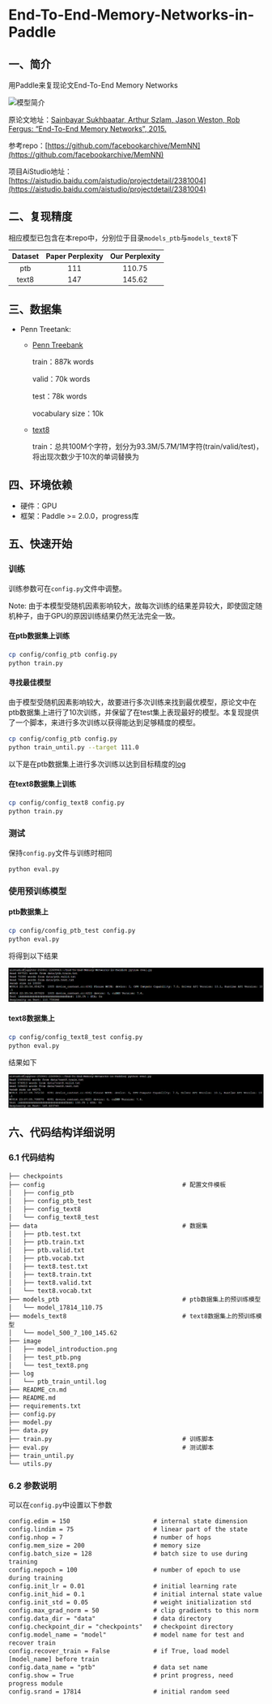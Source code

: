 # End-To-End-Memory-Networks-in-Paddle
## 一、简介

用Paddle来复现论文End-To-End Memory Networks 

![模型简介](./images/model_introduction.png)

原论文地址：[Sainbayar Sukhbaatar, Arthur Szlam, Jason Weston, Rob Fergus: “End-To-End Memory Networks”, 2015.](https://arxiv.org/pdf/1503.08895v5.pdf)

参考repo：[https://github.com/facebookarchive/MemNN](https://github.com/facebookarchive/MemNN)

项目AiStudio地址：[https://aistudio.baidu.com/aistudio/projectdetail/2381004](https://aistudio.baidu.com/aistudio/projectdetail/2381004)

## 二、复现精度

相应模型已包含在本repo中，分别位于目录`models_ptb`与`models_text8`下

| Dataset | Paper Perplexity | Our Perplexity |
| :-----: | :--------------: | :------------: |
|   ptb   |       111        |     110.75     |
|  text8  |       147        |     145.62     |

## 三、数据集

* Penn Treetank:

    * [Penn Treebank](https://aistudio.baidu.com/aistudio/datasetdetail/108805) 

        train：887k words

        valid：70k words

        test：78k words

        vocabulary  size：10k

    * [text8](https://aistudio.baidu.com/aistudio/datasetdetail/108807)

        train：总共100M个字符，划分为93.3M/5.7M/1M字符(train/valid/test)，将出现次数少于10次的单词替换为<UNK>

## 四、环境依赖

* 硬件：GPU
* 框架：Paddle >= 2.0.0，progress库

## 五、快速开始

### 训练

训练参数可在`config.py`文件中调整。

Note: 由于本模型受随机因素影响较大，故每次训练的结果差异较大，即使固定随机种子，由于GPU的原因训练结果仍然无法完全一致。

#### 在ptb数据集上训练

```bash
cp config/config_ptb config.py
python train.py
```

#### 寻找最佳模型

由于模型受随机因素影响较大，故要进行多次训练来找到最优模型，原论文中在ptb数据集上进行了10次训练，并保留了在test集上表现最好的模型。本复现提供了一个脚本，来进行多次训练以获得能达到足够精度的模型。

```bash
cp config/config_ptb config.py
python train_until.py --target 111.0
```

以下是在ptb数据集上进行多次训练以达到目标精度的[log](./log/ptb_train_until.log)

#### 在text8数据集上训练

```bash
cp config/config_text8 config.py
python train.py
```

### 测试

保持`config.py`文件与训练时相同

```
python eval.py
```

### 使用预训练模型

#### ptb数据集上

```bash
cp config/config_ptb_test config.py
python eval.py
```

将得到以下结果

![](image/test_ptb.png)

#### text8数据集上

```bash
cp config/config_text8_test config.py
python eval.py
```

结果如下

![](image/test_text8.png)

## 六、代码结构详细说明

### 6.1 代码结构

```
├── checkpoints
├── config										# 配置文件模板
│   ├── config_ptb
│   ├── config_ptb_test
│   ├── config_text8
│   └── config_text8_test
├── data										# 数据集
│   ├── ptb.test.txt
│   ├── ptb.train.txt
│   ├── ptb.valid.txt
│   ├── ptb.vocab.txt
│   ├── text8.test.txt
│   ├── text8.train.txt
│   ├── text8.valid.txt
│   └── text8.vocab.txt
├── models_ptb									# ptb数据集上的预训练模型
│   └── model_17814_110.75
├── models_text8								# text8数据集上的预训练模型
│   └── model_500_7_100_145.62
├── image
│   ├── model_introduction.png
│   ├── test_ptb.png
│   └── test_text8.png
├── log
│   └── ptb_train_until.log
├── README_cn.md
├── README.md
├── requirements.txt
├── config.py
├── model.py
├── data.py
├── train.py									# 训练脚本
├── eval.py										# 测试脚本
├── train_until.py
└── utils.py

```

### 6.2 参数说明

可以在`config.py`中设置以下参数

```
config.edim = 150                       # internal state dimension
config.lindim = 75                      # linear part of the state
config.nhop = 7                         # number of hops
config.mem_size = 200                   # memory size
config.batch_size = 128                 # batch size to use during training
config.nepoch = 100                     # number of epoch to use during training
config.init_lr = 0.01                   # initial learning rate
config.init_hid = 0.1                   # initial internal state value
config.init_std = 0.05                  # weight initialization std
config.max_grad_norm = 50               # clip gradients to this norm
config.data_dir = "data"                # data directory
config.checkpoint_dir = "checkpoints"   # checkpoint directory
config.model_name = "model"             # model name for test and recover train
config.recover_train = False            # if True, load model [model_name] before train
config.data_name = "ptb"                # data set name
config.show = True                      # print progress, need progress module
config.srand = 17814                    # initial random seed
```

